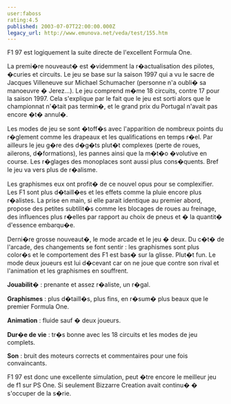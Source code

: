 ```yaml
---
user:faboss
rating:4.5
published: 2003-07-07T22:00:00.000Z
legacy_url: http://www.emunova.net/veda/test/155.htm
---
```

F1 97 est logiquement la suite directe de l'excellent Formula One.  

  

La premi�re nouveaut� est �videmment la r�actualisation des pilotes, �curies et circuits. Le jeu se base sur la saison 1997 qui a vu le sacre de Jacques Villeneuve sur Michael Schumacher (personne n'a oubli� sa manoeuvre � Jerez...). Le jeu comprend m�me 18 circuits, contre 17 pour la saison 1997\. Cela s'explique par le fait que le jeu est sorti alors que le championnat n'�tait pas termin�, et le grand prix du Portugal n'avait pas encore �t� annul�.  

  

Les modes de jeu se sont �toff�s avec l'apparition de nombreux points du r�glement comme les drapeaux et les qualifications en temps r�el. Par ailleurs le jeu g�re des d�g�ts plut�t complexes (perte de roues, ailerons, d�formations), les pannes ainsi que la m�t�o �volutive en course. Les r�glages des monoplaces sont aussi plus cons�quents. Bref le jeu va vers plus de r�alisme.  

  

Les graphismes eux ont profit� de ce nouvel opus pour se complexifier. Les F1 sont plus d�taill�es et les effets comme la pluie encore plus r�alistes. La prise en main, si elle parait identique au premier abord, propose des petites subtilit�s comme les blocages de roues au freinage, des influences plus r�elles par rapport au choix de pneus et � la quantit� d'essence embarqu�e.   

  

Derni�re grosse nouveaut�, le mode arcade et le jeu � deux. Du c�t� de l'arcade, des changements se font sentir : les graphismes sont plus color�s et le comportement des F1 est bas� sur la glisse. Plut�t fun. Le mode deux joueurs est lui d�cevant car on ne joue que contre son rival et l'animation et les graphismes en souffrent.  

  

**Jouabilit�** : prenante et assez r�aliste, un r�gal.  

  

**Graphismes** : plus d�taill�s, plus fins, en r�sum� plus beaux que le premier Formula One.  

  

**Animation** : fluide sauf � deux joueurs.  

  

**Dur�e de vie** : tr�s bonne avec les 18 circuits et les modes de jeu complets.  

  

**Son** : bruit des moteurs corrects et commentaires pour une fois convaincants.  

  

F1 97 est donc une excellente simulation, peut �tre encore le meilleur jeu de f1 sur PS One. Si seulement Bizzarre Creation avait continu� � s'occuper de la s�rie.